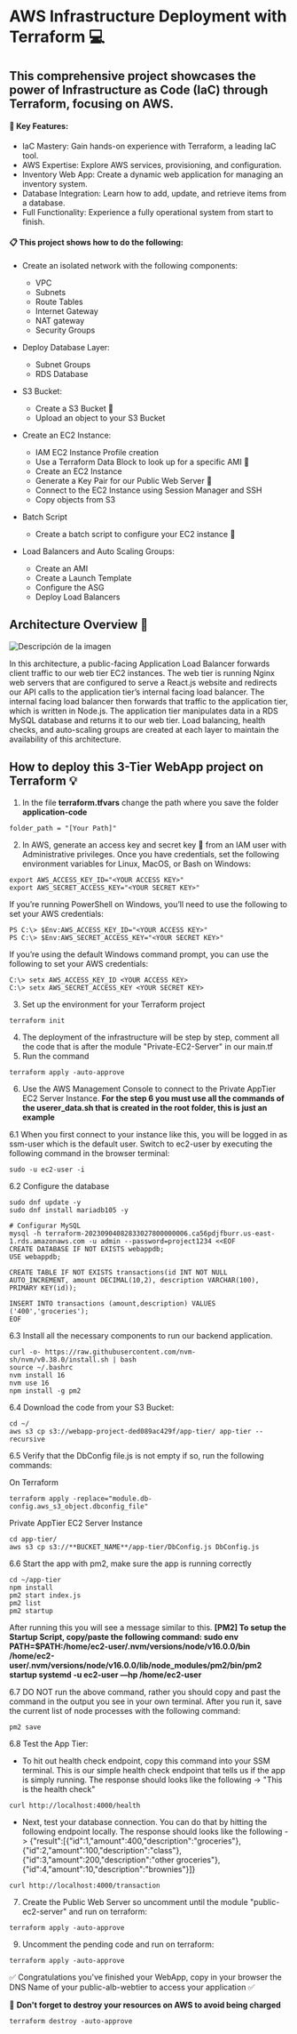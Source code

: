# AWS Infrastructure Deployment with Terraform :computer:

## This comprehensive project showcases the power of Infrastructure as Code (IaC) through Terraform, focusing on AWS.

#### :pushpin: Key Features:

- IaC Mastery: Gain hands-on experience with Terraform, a leading IaC tool.
- AWS Expertise: Explore AWS services, provisioning, and configuration.
- Inventory Web App: Create a dynamic web application for managing an inventory system.
- Database Integration: Learn how to add, update, and retrieve items from a database.
- Full Functionality: Experience a fully operational system from start to finish.

#### :clipboard: This project shows how to do the following:

- Create an isolated network with the following components:
  
  - VPC
  - Subnets
  - Route Tables
  - Internet Gateway
  - NAT gateway
  - Security Groups
    
- Deploy Database Layer:
  
  - Subnet Groups
  - RDS Database

- S3 Bucket:

  - Create a S3 Bucket :file_folder:
  - Upload an object to your S3 Bucket

- Create an EC2 Instance:
    
  - IAM EC2 Instance Profile creation
  - Use a Terraform Data Block to look up for a specific AMI :mag_right:
  - Create an EC2 Instance
  - Generate a Key Pair for our Public Web Server :key:
  - Connect to the EC2 Instance using Session Manager and SSH
  - Copy objects from S3
    
- Batch Script
  
  - Create a batch script to configure your EC2 instance :bookmark_tabs:
    
- Load Balancers and Auto Scaling Groups:
  
  - Create an AMI 
  - Create a Launch Template
  - Configure the ASG
  - Deploy Load Balancers

## Architecture Overview :mag_right:

<img src="https://miro.medium.com/v2/resize:fit:761/1*DvuvxEPeuCgjefJugj4Idg.jpeg" alt="Descripción de la imagen" />

In this architecture, a public-facing Application Load Balancer forwards client traffic to our web tier EC2 instances. The web tier is running Nginx web servers that are configured to serve a React.js website and redirects our API calls to the application tier’s internal facing load balancer. The internal facing load balancer then forwards that traffic to the application tier, which is written in Node.js. The application tier manipulates data in a RDS MySQL database and returns it to our web tier. Load balancing, health checks, and auto-scaling groups are created at each layer to maintain the availability of this architecture.

## How to deploy this 3-Tier WebApp project on Terraform :bulb:

1. In the file **terraform.tfvars** change the path where you save the folder **application-code**
```
folder_path = "[Your Path]"
```   
2. In AWS, generate an access key and secret key :key: from an IAM user with Administrative privileges. Once you have credentials, set the following environment variables for Linux, MacOS, or Bash on Windows:
```
export AWS_ACCESS_KEY_ID="<YOUR ACCESS KEY>"
export AWS_SECRET_ACCESS_KEY="<YOUR SECRET KEY>"
```
If you’re running PowerShell on Windows, you’ll need to use the following to set your AWS credentials:
```
PS C:\> $Env:AWS_ACCESS_KEY_ID="<YOUR ACCESS KEY>"
PS C:\> $Env:AWS_SECRET_ACCESS_KEY="<YOUR SECRET KEY>"
```
If you’re using the default Windows command prompt, you can use the following to set your AWS credentials:
```
C:\> setx AWS_ACCESS_KEY_ID <YOUR ACCESS KEY>
C:\> setx AWS_SECRET_ACCESS_KEY <YOUR SECRET KEY>
```
3. Set up the environment for your Terraform project
```
terraform init
```
4. The deployment of the infrastructure will be step by step, comment all the code that is after the module "Private-EC2-Server" in our main.tf 
5. Run the command
```
terraform apply -auto-approve
```
6. Use the AWS Management Console to connect to the Private AppTier EC2 Server Instance.
**For the step 6 you must use all the commands of the userer_data.sh that is created in the root folder, this is just an example**

6.1 When you first connect to your instance like this, you will be logged in as ssm-user which is the default user. Switch to ec2-user by executing the following command in the browser terminal:
```
sudo -u ec2-user -i
```
6.2 Configure the database
```
sudo dnf update -y
sudo dnf install mariadb105 -y

# Configurar MySQL
mysql -h terraform-20230904082833027800000006.ca56pdjfburr.us-east-1.rds.amazonaws.com -u admin --password=project1234 <<EOF
CREATE DATABASE IF NOT EXISTS webappdb;
USE webappdb;

CREATE TABLE IF NOT EXISTS transactions(id INT NOT NULL AUTO_INCREMENT, amount DECIMAL(10,2), description VARCHAR(100), PRIMARY KEY(id));

INSERT INTO transactions (amount,description) VALUES ('400','groceries');
EOF
```   
6.3  Install all the necessary components to run our backend application. 
```
curl -o- https://raw.githubusercontent.com/nvm-sh/nvm/v0.38.0/install.sh | bash
source ~/.bashrc
nvm install 16
nvm use 16
npm install -g pm2
```
6.4  Download the code from your S3 Bucket:
```
cd ~/
aws s3 cp s3://webapp-project-ded089ac429f/app-tier/ app-tier --recursive
```
6.5 Verify that the DbConfig file.js is not empty if so, run the following commands:

On Terraform
```
terraform apply -replace="module.db-config.aws_s3_object.dbconfig_file"
```
Private AppTier EC2 Server Instance
```
cd app-tier/
aws s3 cp s3://**BUCKET_NAME**/app-tier/DbConfig.js DbConfig.js 
```
6.6 Start the app with pm2, make sure the app is running correctly
```
cd ~/app-tier
npm install
pm2 start index.js
pm2 list
pm2 startup
```
After running this you will see a message similar to this.
**[PM2] To setup the Startup Script, copy/paste the following command: sudo env PATH=$PATH:/home/ec2-user/.nvm/versions/node/v16.0.0/bin /home/ec2-user/.nvm/versions/node/v16.0.0/lib/node_modules/pm2/bin/pm2 startup systemd -u ec2-user —hp /home/ec2-user**

6.7 DO NOT run the above command, rather you should copy and past the command in the output you see in your own terminal. After you run it, save the current list of node processes with the following command:
```
pm2 save
```
6.8 Test the App Tier:
- To hit out health check endpoint, copy this command into your SSM terminal. This is our simple health check endpoint that tells us if the app is simply running. The response should looks like the following -> "This is the health check"
```
curl http://localhost:4000/health
```
- Next, test your database connection. You can do that by hitting the following endpoint locally. The response should looks like the following -> {"result":[{"id":1,"amount":400,"description":"groceries"},{"id":2,"amount":100,"description":"class"},{"id":3,"amount":200,"description":"other groceries"},{"id":4,"amount":10,"description":"brownies"}]}
```
curl http://localhost:4000/transaction
```
7. Create the Public Web Server so uncomment until the module "public-ec2-server" and run on terraform:
```
terraform apply -auto-approve
```
9. Uncomment the pending code and run on terraform:
```
terraform apply -auto-approve
```

:white_check_mark: Congratulations you've finished your WebApp, copy in your browser the DNS Name of your public-alb-webtier to access your application :white_check_mark:

:triangular_flag_on_post:
**Don't forget to destroy your resources on AWS to avoid being charged**
```
terraform destroy -auto-approve
```


